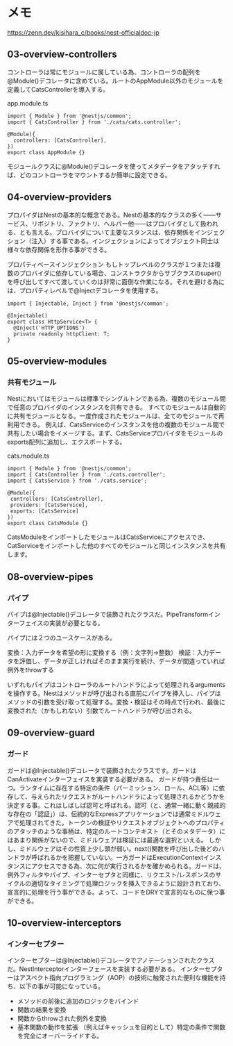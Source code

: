 # メモ
https://zenn.dev/kisihara_c/books/nest-officialdoc-jp
## 03-overview-controllers
コントローラは常にモジュールに属している為、コントローラの配列を@Module()デコレータに含めている。ルートのAppModule以外のモジュールを定義してCatsControllerを導入する。

app.module.ts
```
import { Module } from '@nestjs/common';
import { CatsController } from './cats/cats.controller';

@Module({
  controllers: [CatsController],
})
export class AppModule {}
```

モジュールクラスに@Module()デコレータを使ってメタデータをアタッチすれば、どのコントローラをマウントするか簡単に設定できる。

## 04-overview-providers
プロパイダはNestの基本的な概念である。Nestの基本的なクラスの多く――サービス、リポジトリ、ファクトリ、ヘルパー他――はプロバイダとして扱われる、とも言える。プロバイダについて主要なスタンスは、依存関係をインジェクション（注入）する事である。インジェクションによってオブジェクト同士は様々な依存関係を形作る事ができる。

プロパティベースインジェクション
もしトップレベルのクラスが１つまたは複数のプロバイダに依存している場合、コンストラクタからサブクラスのsuper()を呼び出してすべて渡していくのは非常に面倒な作業になる。それを避ける為には、プロパティレベルで@Injectデコレータを使用する。

```
import { Injectable, Inject } from '@nestjs/common';

@Injectable()
export class HttpService<T> {
  @Inject('HTTP_OPTIONS')
  private readonly httpClient: T;
}
```

## 05-overview-modules
### 共有モジュール
Nestにおいてはモジュールは標準でシングルトンである為、複数のモジュール間で任意のプロバイダのインスタンスを共有できる。
すべてのモジュールは自動的に共有モジュールとなる。一度作成されたモジュールは、全てのモジュールで再利用できる。
例えば、CatsServiceのインスタンスを他の複数のモジュール間で共有したい場合をイメージする。まず、CatsServiceプロバイダをモジュールのexports配列に追加し、エクスポートする。

cats.module.ts
```
import { Module } from '@nestjs/common';
import { CatsController } from './cats.controller';
import { CatsService } from './cats.service';

@Module({
 controllers: [CatsController],
 providers: [CatsService],
 exports: [CatsService]
})
export class CatsModule {}
```

CatsModuleをインポートしたモジュールはCatsServiceにアクセスでき、CatServiceをインポートした他のすべてのモジュールと同じインスタンスを共有します。

## 08-overview-pipes
### パイプ
パイプは@Injectable()デコレータで装飾されたクラスだ。PipeTransformインターフェイスの実装が必要となる。

パイプには２つのユースケースがある。

変換：入力データを希望の形に変換する（例：文字列→整数）
検証：入力データを評価し、データが正しければそのまま実行を続け、データが間違っていれば例外をthrowする

いずれもパイプはコントローラのルートハンドラによって処理されるargumentsを操作する。Nestはメソッドが呼び出される直前にパイプを挿入し、パイプはメソッドの引数を受け取って処理する。変換・検証はその時点で行われ、最後に変換された（かもしれない）引数でルートハンドラが呼び出される。

## 09-overview-guard
### ガード
ガードは@Injectable()デコレータで装飾されたクラスです。ガードはCanActivateインターフェイスを実装する必要がある。
ガードが持つ責任は一つ。ランタイムに存在する特定の条件（パーミッション、ロール、ACL等）に依存して、与えられたリクエストがルートハンドラによって処理されるかどうかを決定する事。これはしばしば認可と呼ばれる。認可（と、通常一緒に動く親戚的な存在の「認証」）は、伝統的なExpressアプリケーションでは通常ミドルウェアで処理されてきた。トークンの検証やリクエストオブジェクトへのプロパティのアタッチのような事柄は、特定のルートコンテキスト（とそのメタデータ）にはあまり関係がないので、ミドルウェアは検証には最適な選択といえる。
しかし、ミドルウェアはその性質上少し頭が弱い。next()関数を呼び出した後どのハンドラが呼ばれるかを把握していない。一方ガードはExecutionContextインスタンスにアクセスできる為、次に何が実行されるかを確かめられる。ガードは、例外フィルタやパイプ、インターセプタと同様に、リクエスト/レスポンスのサイクルの適切なタイミングで処理ロジックを挿入できるように設計されており、宣言的に処理を行う事ができる。よって、コードをDRYで宣言的なものに保つ事ができる。

## 10-overview-interceptors
### インターセプター
インターセプターは@Injectable()デコレータでアノテーションされたクラスだ。NestInterceptorインターフェースを実装する必要がある。
インターセプターはアスペクト指向プログラミング（AOP）の技術に触発された便利な機能を持ち、以下の事が可能になっている。

- メソッドの前後に追加のロジックをバインド
- 関数の結果を変換
- 関数からthrowされた例外を変換
- 基本関数の動作を拡張
（例えばキャッシュを目的として）特定の条件で関数を完全にオーバーライドする。
